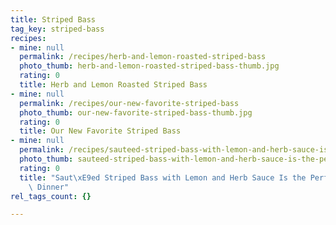 ```yaml
---
title: Striped Bass
tag_key: striped-bass
recipes:
- mine: null
  permalink: /recipes/herb-and-lemon-roasted-striped-bass
  photo_thumb: herb-and-lemon-roasted-striped-bass-thumb.jpg
  rating: 0
  title: Herb and Lemon Roasted Striped Bass
- mine: null
  permalink: /recipes/our-new-favorite-striped-bass
  photo_thumb: our-new-favorite-striped-bass-thumb.jpg
  rating: 0
  title: Our New Favorite Striped Bass
- mine: null
  permalink: /recipes/sauteed-striped-bass-with-lemon-and-herb-sauce-is-the-perfect-summer-dinner
  photo_thumb: sauteed-striped-bass-with-lemon-and-herb-sauce-is-the-perfect-summer-dinner-thumb.jpg
  rating: 0
  title: "Saut\xE9ed Striped Bass with Lemon and Herb Sauce Is the Perfect Summer\
    \ Dinner"
rel_tags_count: {}

---
```

